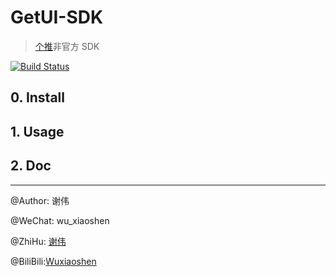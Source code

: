 # GetUI-SDK

> [个推](https://www.getui.com/cn/index.html)非官方 SDK

[![Build Status](https://travis-ci.com/gophers-coder/getui-sdk-go.svg?branch=master)](https://travis-ci.com/gophers-coder/getui-sdk-go)

## 0. Install

## 1. Usage

## 2. Doc



---

@Author: 谢伟

@WeChat: wu_xiaoshen

@ZhiHu: [谢伟](https://www.zhihu.com/people/wu-xiao-shen-16/activities)

@BiliBili:[Wuxiaoshen](https://space.bilibili.com/10056291)


